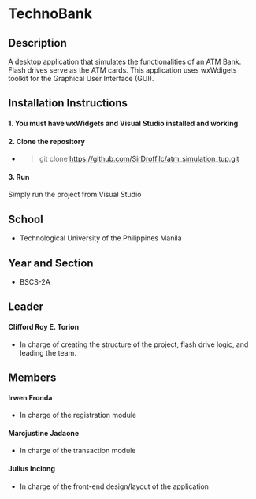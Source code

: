 # TechnoBank
## Description
A desktop application that simulates the functionalities of an ATM Bank. Flash drives serve as the ATM cards. This application uses wxWdigets toolkit for the Graphical User Interface (GUI).

## Installation Instructions
#### 1. You must have wxWidgets and Visual Studio installed and working
#### 2. Clone the repository
- > git clone https://github.com/SirDroffilc/atm_simulation_tup.git
#### 3. Run
Simply run the project from Visual Studio

## School
- Technological University of the Philippines Manila
  
## Year and Section
- BSCS-2A

## Leader
#### Clifford Roy E. Torion
- In charge of creating the structure of the project, flash drive logic, and leading the team.

## Members
#### Irwen Fronda
- In charge of the registration module
#### Marcjustine Jadaone
- In charge of the transaction module
#### Julius Inciong
- In charge of the front-end design/layout of the application
